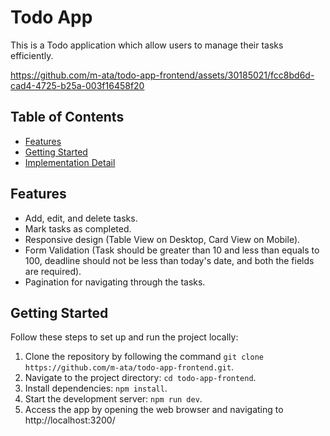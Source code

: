 # Todo App

This is a Todo application which allow users to manage their tasks efficiently.

https://github.com/m-ata/todo-app-frontend/assets/30185021/fcc8bd6d-cad4-4725-b25a-003f16458f20

## Table of Contents

- [Features](#features)
- [Getting Started](#getting-started)
- [Implementation Detail](#implementation-detail)

## Features

- Add, edit, and delete tasks.
- Mark tasks as completed.
- Responsive design (Table View on Desktop, Card View on Mobile).
- Form Validation (Task should be greater than 10 and less than equals to 100, deadline should not be less than today's date, and both the fields are required).
- Pagination for navigating through the tasks.

## Getting Started

Follow these steps to set up and run the project locally:
1. Clone the repository by following the command `git clone https://github.com/m-ata/todo-app-frontend.git`.
2. Navigate to the project directory: `cd todo-app-frontend`.
3. Install dependencies: `npm install`.
4. Start the development server: `npm run dev`.
5. Access the app by opening the web browser and navigating to http://localhost:3200/

PS: Before starting the development server, make sure the backend server is running on your local computer. You can clone the repository for the backend server from https://github.com/m-ata/todo-api

Follow these steps to run the tests locally.
1. Make sure, you have setup the project locally.
2. Run `npm run test` to run the test. (You might get error on `import.meta.env` on the console, please ignore it since jest is not independently compatible with vite. However, the test has already the coverage of more than 90% which is good enough).
3. Run `npm run test:coverage` to generate the coverage report locally.

## Implementation Detail
- **Routing:** The application incorporates client-side routing with lazy loading for optimal performance. A router outlet, wrapped in suspense with a fallback for improved user experience, is utilized. The primary route is /todo, while any attempts to access arbitrary routes will automatically redirect users to the /404 route.
- **Vite:** To maximize development speed, Vite is used as the module bundler since it is comparatively fast as compared to other bundlers such as Webpack, Rollup.
- **.env:** The project makes use of environment variables, which are loaded from `.env` file. While it's generally discouraged to upload .env files to a public repository, this project's configuration does not include any sensitive information, so I prefer to include it.
- **Style:** I love to write my own css instead of preferring UI library as you have a full control of your application css when you write custom styles and sometimes overriding classes is more diffuclt if the library renders it's classes at runtime. Sass and it's common features such as mixin, variables has been utilized to prevent repeatitive styles.
- **Utils:** Utility functions play a crucial role in preventing code duplication and adhering to the DRY (Don't Repeat Yourself) principle. Functions such as `getApiError` for error handling and `parseISODateToDayEnd` and `parseISODateToStringFormat` for date parsing are included.
- **Components Modularity:** Every component in the application follows the Single Responsibility Principle, meaning each component handles a specific task. For instance, `TodoItem` is responsible for rendering a single item, `Pagination` manages pagination, and `ConfirmationModal` handles confirmation for task deletion or completion, and so on.
- **HOC:** Higher-Order Components (HOCs) are used to encapsulate and share common logic among multiple components. The `withLoading` HOC, manages the loading state of components.
- **Hooks:** Custom hooks, such as useMobile for responsive design checking and useStatus for task status management, are developed to promote code reuse and maintainability.
- **Redux:** Managing states are sometime difficult when it comes to the complex system, therefore redux is used to manage the states throghout the system using @redux/toolkit since it allows you to break your states into slices. So, I created `todos` as persisited state and `paginationOptions` for managing pages in the application.
- **API:** API integration is streamlined using RTK Query and mutations, providing built-in support for tracking `data`, and `error` states. RTK Query is highly recommended, as it seamlessly integrates with Redux Toolkit, eliminating the need for additional libraries like `axios`.
- **Linting:** As we are software developers, we do common mistakes while writing the code which could cost us so I have setup ESLint and write `.eslintrv.yml` to prevent unnecessary code breaking. You can run `npm run lint` to check the linting errors/warning, if you get any error you may run `npm run lint:fix` to fix all those errors.
- **Prettier:** Formatting is one of the major factor when it comes to the readability of the code, so the prettier has been setup with `.prettierrc.yml` to format the code.
- **Testing:** Testing has been setup using `Jest` and `React Testing Library`. Unit tests is written to test key components, pages and utity functions. A mock msw server is created to fetch `todos`. Additionally, you can generate the test coverage report which will give you the summary of test results with 93% of coverage. Due to time limitation, I wasn't be able to write integration test but I am totally a big fan of writing it to test the intagrity of inter-related components.
